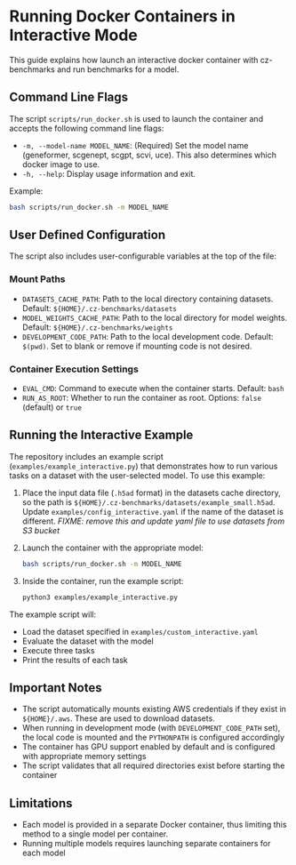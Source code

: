 # Running Docker Containers in Interactive Mode

This guide explains how launch an interactive docker container with cz-benchmarks and run benchmarks for a model.

## Command Line Flags

The script `scripts/run_docker.sh` is used to launch the container and accepts the following command line flags:

- `-m, --model-name MODEL_NAME`: (Required) Set the model name (geneformer, scgenept, scgpt, scvi, uce). This also determines which docker image to use.
- `-h, --help`: Display usage information and exit.

Example:
```bash
bash scripts/run_docker.sh -m MODEL_NAME
```

## User Defined Configuration

The script also includes user-configurable variables at the top of the file:

### Mount Paths
- `DATASETS_CACHE_PATH`: Path to the local directory containing datasets. Default: `${HOME}/.cz-benchmarks/datasets`
- `MODEL_WEIGHTS_CACHE_PATH`: Path to the local directory for model weights. Default: `${HOME}/.cz-benchmarks/weights`
- `DEVELOPMENT_CODE_PATH`: Path to the local development code. Default: `$(pwd)`. Set to blank or remove if mounting code is not desired.

### Container Execution Settings
- `EVAL_CMD`: Command to execute when the container starts. Default: `bash`
- `RUN_AS_ROOT`: Whether to run the container as root. Options: `false` (default) or `true`

## Running the Interactive Example

The repository includes an example script (`examples/example_interactive.py`) that demonstrates how to run various tasks on a dataset with the user-selected model. To use this example:

1. Place the input data file (`.h5ad` format) in the datasets cache directory, so the path is `${HOME}/.cz-benchmarks/datasets/example_small.h5ad`. Update `examples/config_interactive.yaml` if the name of the dataset is different. _FIXME: remove this and update yaml file to use datasets from S3 bucket_

2. Launch the container with the appropriate model:
   ```bash
   bash scripts/run_docker.sh -m MODEL_NAME
   ```

3. Inside the container, run the example script:
   ```bash
   python3 examples/example_interactive.py
   ```

The example script will:

- Load the dataset specified in `examples/custom_interactive.yaml`
- Evaluate the dataset with the model
- Execute three tasks
- Print the results of each task

## Important Notes

- The script automatically mounts existing AWS credentials if they exist in `${HOME}/.aws`. These are used to download datasets.
- When running in development mode (with `DEVELOPMENT_CODE_PATH` set), the local code is mounted and the `PYTHONPATH` is configured accordingly
- The container has GPU support enabled by default and is configured with appropriate memory settings
- The script validates that all required directories exist before starting the container

## Limitations

- Each model is provided in a separate Docker container, thus limiting this method to a single model per container. 
- Running multiple models requires launching separate containers for each model